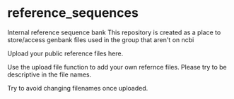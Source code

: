 # reference_sequences
Internal reference sequence bank
This repository is created as a place to store/access genbank files used in the group that aren't on ncbi

Upload your public reference files here.

Use the upload file function to add your own refernce files.
Please try to be descriptive in the file names.

Try to avoid changing filenames once uploaded.
